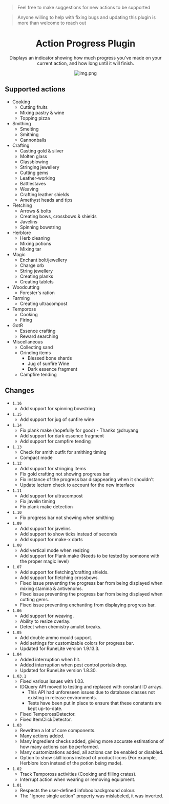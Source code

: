 > Feel free to make suggestions for new actions to be supported

>Anyone willing to help with fixing bugs and updating this plugin is more than welcome to reach out

<div align="center">
<h1>Action Progress Plugin</h1>

Displays an indicator showing how much progress you've made on your current action, and how long until it will finish.

<img alt="img.png" src="demo.gif" style="align: center;"/>
</div>

## Supported actions
- Cooking
	- Cutting fruits
	- Mixing pastry & wine
	- Topping pizza
- Smithing
	- Smelting
    - Smithing
    - Cannonballs
- Crafting
	- Casting gold & silver
	- Molten glass
	- Glassblowing
    - Stringing jewellery
    - Cutting gems
	- Leather-working
    - Battlestaves
    - Weaving
	- Crafting leather shields
    - Amethyst heads and tips	
- Fletching
	- Arrows & bolts
	- Creating bows, crossbows & shields
    - Javelins
    - Spinning bowstring
- Herblore
	- Herb cleaning
	- Mixing potions
	- Mixing tar
- Magic
	- Enchant bolt/jewellery
    - Charge orb
	- String jewellery
    - Creating planks
    - Creating tablets
- Woodcutting
    - Forester's ration 
- Farming
   - Creating ultracompost 
- Tempoross
    - Cooking
    - Firing
- GotR
    - Essence crafting
    - Reward searching
- Miscellaneous
	- Collecting sand
	- Grinding items
      - Blessed bone shards
      - Jug of sunfire Wine
      - Dark essence fragment
    - Campfire tending
    

## Changes
- `1.16`
	- Add support for spinning bowstring
- `1.15`
	- Add support for jug of sunfire wine
- `1.14`
    - Fix plank make (hopefully for good) - Thanks @druyang
    - Add support for dark essence fragment 
    - Add support for campfire tending 
- `1.13`
	- Check for smith outfit for smithing timing
	- Compact mode
- `1.12`
	- Add support for stringing items
	- Fix gold crafting not showing progress bar
	- Fix instance of the progress bar disappearing when it shouldn't
	- Update lectern check to account for the new interface
- `1.11`
	- Add support for ultracompost
	- Fix javelin timing
	- Fix plank make detection
- `1.10`
	- Fix progress bar not showing when smithing
- `1.09`
	- Add support for javelins
	- Add support to show ticks instead of seconds
	- Add support for make-x darts
- `1.08`
	- Add vertical mode when resizing
	- Add support for Plank make (Needs to be tested by someone with the proper magic level)
- `1.07`
	- Add support for fletching/crafting shields.
	- Add support for fletching crossbows.
	- Fixed issue preventing the progress bar from being displayed when mixing stamina & antivenoms.
	- Fixed issue preventing the progress bar from being displayed when cutting gems.
	- Fixed issue preventing enchanting from displaying progress bar.
- `1.06`
	- Add support for weaving.
	- Ability to resize overlay.
	- Detect when chemistry amulet breaks.
- `1.05`
	- Add double ammo mould support.
	- Add settings for customizable colors for progress bar.
	- Updated for RuneLite version 1.9.13.3.
- `1.04`
    - Added interruption when hit.
    - Added interruption when pest control portals drop.
  	- Updated for RuneLite version 1.8.30.
- `1.03.1`
	- Fixed various issues with 1.03.
	- IDQuery API moved to testing and replaced with constant ID arrays.
		- This API had unforeseen issues due to database classes not existing in release environments.
		- Tests have been put in place to ensure that these constants are kept up-to-date.
	- Fixed TemporossDetector.
	- Fixed ItemClickDetector.
- `1.03`
	- Rewritten a lot of core components.
	- Many actions added.
	- Many ingredient checks added, giving more accurate estimations of how many actions can be performed.
	- Many customizations added, all actions can be enabled or disabled.
	- Option to show skill icons instead of product icons (For example, Herblore icon instead of the potion being made).
- `1.02`
	- Track Tempoross activities (Cooking and filling crates).
	- Interrupt action when wearing or removing equipment.
- `1.01`
	- Respects the user-defined infobox background colour.
	- The "Ignore single action" property was mislabeled, it was inverted.
